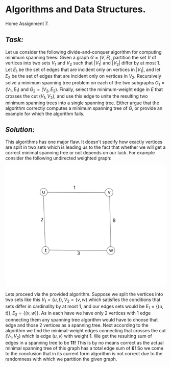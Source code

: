 # Algorithms and Data Structures.
Home Assignment 7.

## *Task:*

Let us consider the following divide-and-conquer algorithm for computing minimum spanning trees: Given a graph $G=(V,E)$, partition the set $V$ of vertices into two sets $V_1$ and $V_2$ such that $|V_1|$ and $|V_2|$ differ by at most 1. Let $E_1$ be the set of edges that are incident only on vertices in $|V_1|$, and let $E_2$ be the set of edges that are incident only on vertices in $V_2$. Recursively solve a minimum spanning tree problem on each of the two subgraphs $G_1=(V_1,E_1)$ and $G_2=(V_2,E_2)$. Finally, select the minimum-weight edge in $E$ that crosses the cut $(V_1,V_2)$, and use this edge to unite the resulting two minimum spanning trees into a single spanning tree.
Either argue that the algorithm correctly computes a minimum spanning tree of $G$,
or provide an example for which the algorithm fails.

## *Solution:*

This algorithms has one major flaw. It doesn't specify how exactly vertices are split in two sets which is leading us to the fact that whether we will get a correct minimal spanning tree or not depends on our luck.
For example consider the following undirected weighted graph:

![Algorithms%20and%20Data%20Structures%20Home%20Assignment%207%204ef0b806a82c479993838bd4c21180f2/method-draw-image.svg](method-draw-image.svg)

Lets proceed via the provided algorithm.
Suppose we split the vertices into two sets like this $V_1=\{u,t\},V_2=\{v,w\}$ which satisfies the conditions that sets differ in cardinality by at most 1, and our edges sets would be $E_1=\{(u,t)\},E_2=\{(v,w)\}$. As in each have we have only 2 vertices with 1 edge connecting them any spanning tree algorithm would have to choose that edge and those 2 vertices as a spanning tree. Next according to the algorithm we find the minimal-weight edges connecting that crosses the cut $(V_1,V_2)$ which is edge $(u,v)$ with weight 1. We get the resulting sum of edges in a spanning tree to be **11!** This is by no means correct as the actual minimal spanning tree of this graph has a total edge sum of **6!**
So we come to the conclusion that in its current form algorithm is not correct due to the randomness with which we partition the given graph.
